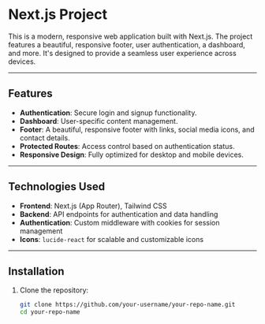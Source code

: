 # Next.js Project

This is a modern, responsive web application built with Next.js. The project features a beautiful, responsive footer, user authentication, a dashboard, and more. It's designed to provide a seamless user experience across devices.

---

## Features

- **Authentication**: Secure login and signup functionality.
- **Dashboard**: User-specific content management.
- **Footer**: A beautiful, responsive footer with links, social media icons, and contact details.
- **Protected Routes**: Access control based on authentication status.
- **Responsive Design**: Fully optimized for desktop and mobile devices.

---

## Technologies Used

- **Frontend**: Next.js (App Router), Tailwind CSS
- **Backend**: API endpoints for authentication and data handling
- **Authentication**: Custom middleware with cookies for session management
- **Icons**: `lucide-react` for scalable and customizable icons

---

## Installation

1. Clone the repository:
   ```bash
   git clone https://github.com/your-username/your-repo-name.git
   cd your-repo-name

